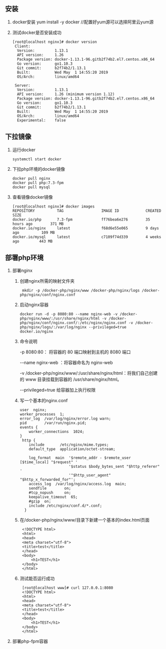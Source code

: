 ## 安装

  1. docker安装
     yum install -y docker  //配置好yum源可以选择阿里云yum源
  
  2. 测试docker是否安装成功
     ```
     [root@localhost nginx]# docker version
      Client:
       Version:         1.13.1
       API version:     1.26
       Package version: docker-1.13.1-96.gitb2f74b2.el7.centos.x86_64
       Go version:      go1.10.3
       Git commit:      b2f74b2/1.13.1
       Built:           Wed May  1 14:55:20 2019
       OS/Arch:         linux/amd64

      Server:
       Version:         1.13.1
       API version:     1.26 (minimum version 1.12)
       Package version: docker-1.13.1-96.gitb2f74b2.el7.centos.x86_64
       Go version:      go1.10.3
       Git commit:      b2f74b2/1.13.1
       Built:           Wed May  1 14:55:20 2019
       OS/Arch:         linux/amd64
       Experimental:    false
      ```
     
## 下拉镜像

   1. 运行docker
      ```
      systemctl start docker
      ``` 
   2. 下拉php环境的docker镜像
      ```
      docker pull nginx
      docker pull php:7.3-fpm
      docker pull mysql
      ``` 
   3. 查看镜像docker镜像
       ```
       [root@localhost nginx]# docker images
       REPOSITORY          TAG                 IMAGE ID            CREATED             SIZE
       docker.io/php       7.3-fpm             ff76bea6e276        35 hours ago        371 MB
       docker.io/nginx     latest              f68d6e55e065        9 days ago          109 MB
       docker.io/mysql     latest              c7109f74d339        4 weeks ago         443 MB
       ```
## 部署php环境
   1. 部署nginx
   
      1. 创建nginx所需的映射文件夹
          ```
           mkdir -p /docker-php/nginx/www /docker-php/nginx/logs /docker-php/nginx/conf/nginx.conf
          ```
      
      2. 启动nginx容器
          ```
          docker run -d -p 8080:80 --name nginx-web -v /docker-php/nginx/www/:/usr/share/nginx/html -v /docker-php/nginx/conf/nginx.conf/:/etc/nginx/nginx.conf -v /docker-php/nginx/logs/:/var/log/nginx --privileged=true docker.io/nginx
          ```
      3. 命令说明
      
          -p 8080:80： 将容器的 80 端口映射到主机的 8080 端口

          --name nginx-web ：将容器命名为 nginx-web 

          -v /docker-php/nginx/www/:/usr/share/nginx/html：将我们自己创建的 www 目录挂载到容器的 /usr/share/nginx/html。

          --privileged=true 给容器加上执行权限
      4. 写一个基本的nginx.conf
          ```
          user  nginx;
          worker_processes  1;
          error_log  /var/log/nginx/error.log warn;
          pid        /var/run/nginx.pid;
          events {
              worker_connections  1024;
          }
           http {
              include       /etc/nginx/mime.types;
              default_type  application/octet-stream;

              log_format  main  '$remote_addr - $remote_user [$time_local] "$request" '
                                '$status $body_bytes_sent "$http_referer" '
                                '"$http_user_agent" "$http_x_forwarded_for"';
              access_log  /var/log/nginx/access.log  main;
              sendfile        on;
              #tcp_nopush     on;
              keepalive_timeout  65;
              #gzip  on;
              include /etc/nginx/conf.d/*.conf;
            }
            ```
      5. 在/docker-php/nginx/www/目录下新建一个基本的index.html页面
         ```
          <!DOCTYPE html>
          <html>
          <head>
          <meta charset="utf-8">
          <title>test</title>
          </head>
          <body>
              <h1>TEST</h1>
          </body>
          </html>
         ```
      6. 测试能否运行成功
         ```
          [root@localhost www]# curl 127.0.0.1:8080
          <!DOCTYPE html>
          <html>
          <head>
          <meta charset="utf-8">
          <title>test</title>
          </head>
          <body>
              <h1>TEST</h1>
          </body>
          </html>
         ```
   2. 部署php-fpm容器    
         
      
        
